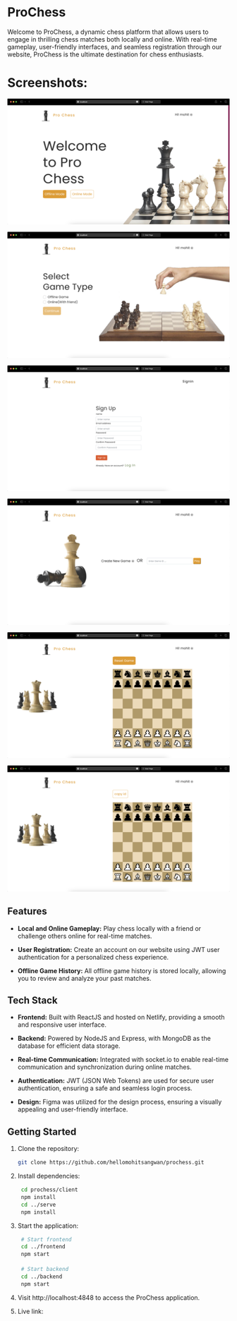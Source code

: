 # ProChess

Welcome to ProChess, a dynamic chess platform that allows users to engage in thrilling chess matches both locally and online. With real-time gameplay, user-friendly interfaces, and seamless registration through our website, ProChess is the ultimate destination for chess enthusiasts.

# Screenshots:
![Alt text](image-4.png)

![Alt text](image-5.png)

![Alt text](image-9.png)

![Alt text](image-6.png)

![Alt text](image-7.png)

![Alt text](image-8.png)


## Features

- **Local and Online Gameplay:** Play chess locally with a friend or challenge others online for real-time matches.
  
- **User Registration:** Create an account on our website using JWT user authentication for a personalized chess experience.

- **Offline Game History:** All offline game history is stored locally, allowing you to review and analyze your past matches.

## Tech Stack

- **Frontend:** Built with ReactJS and hosted on Netlify, providing a smooth and responsive user interface.

- **Backend:** Powered by NodeJS and Express, with MongoDB as the database for efficient data storage.

- **Real-time Communication:** Integrated with socket.io to enable real-time communication and synchronization during online matches.

- **Authentication:** JWT (JSON Web Tokens) are used for secure user authentication, ensuring a safe and seamless login process.

- **Design:** Figma was utilized for the design process, ensuring a visually appealing and user-friendly interface.

## Getting Started

1. Clone the repository:

   ```bash
   git clone https://github.com/hellomohitsangwan/prochess.git

2. Install dependencies:
   ```bash
    cd prochess/client
    npm install
    cd ../serve
    npm install

3. Start the application:
   ```bash
    # Start frontend
    cd ../frontend
    npm start

    # Start backend
    cd ../backend
    npm start

4. Visit http://localhost:4848 to access the ProChess application.
5. Live link: 